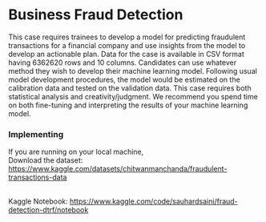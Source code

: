 # Business Fraud Detection
This case requires trainees to develop a model for predicting fraudulent transactions for a financial company and use insights from the model to develop an actionable plan. Data for the case is available in CSV format having 6362620 rows and 10 columns. Candidates can use whatever method they wish to develop their machine learning model. Following usual model development procedures, the model would be estimated on the calibration data and tested on the validation data. This case requires both statistical analysis and creativity/judgment. We recommend you spend time on both fine-tuning and interpreting the results of your machine learning model.

### Implementing
If you are running on your local machine, 
<br>Download the dataset: https://www.kaggle.com/datasets/chitwanmanchanda/fraudulent-transactions-data

<br>Kaggle Notebook: https://www.kaggle.com/code/sauhardsaini/fraud-detection-dtrf/notebook

